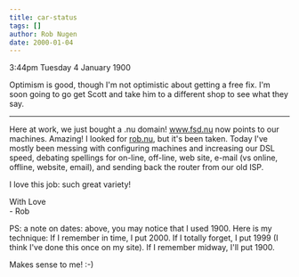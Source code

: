 ```yaml
---
title: car-status
tags: []
author: Rob Nugen
date: 2000-01-04
---
```


<title>Scott at doctor</title>
<p class=date>3:44pm Tuesday 4 January 1900</p>

<p>Optimism is good, though I'm not optimistic about getting a free fix. 
 I'm soon going to go get Scott and take him to a different shop to see 
what they say.

<p><hr>

<p>Here at work, we just bought a .nu domain!  <a 
href="https://www.fsd.nu">www.fsd.nu</a> now points to our machines. 
 Amazing!  I looked for <a href="https://www.rob.nu">rob.nu</a>, but it's 
been taken.  Today I've mostly been messing with configuring machines and 
increasing our DSL speed, debating spellings for on-line, off-line, web 
site, e-mail (vs online, offline, website, email), and sending back the 
router from our old ISP.

<p>I love this job: such great variety!

<p>With Love
<br>- Rob

<p>PS: a note on dates: above, you may notice that I used 1900.  Here is my 
technique: If I remember in time, I put 2000.  If I totally forget, I put 
1999 (I think I've done this once on my site).  If I remember midway, I'll 
put 1900.

<p>Makes sense to me!  :-)


